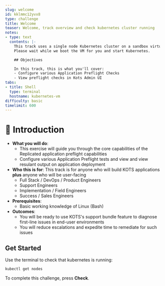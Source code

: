 ```yaml
---
slug: welcome
id: kklmmc12yvx8
type: challenge
title: Welcome
teaser: Welcome, track overview and check kubernetes cluster running
notes:
- type: text
  contents: |-
    This track uses a single node Kubernetes cluster on a sandbox virtual machine.
    Please wait while we boot the VM for you and start Kubernetes.

    ## Objectives

    In this track, this is what you'll cover:
    - Configure various Application Preflight Checks
    - View preflight checks in Kots Admin UI
tabs:
- title: Shell
  type: terminal
  hostname: kubernetes-vm
difficulty: basic
timelimit: 600
---
```


👋 Introduction
===============

* **What you will do**:
    * This exercise will guide you through the core capabilities of the Replicated application preflight capabilities
    * Configure various Application Preflight tests and view and view resulant output on application deployment
* **Who this is for**: This track is for anyone who will build KOTS applications **plus** anyone who will be user-facing
    * Full Stack / DevOps / Product Engineers
    * Support Engineers
    * Implementation / Field Engineers
    * Success / Sales Engineers
* **Prerequisites**:
    * Basic working knowledge of Linux (Bash)
* **Outcomes**:
    * You will be ready to use KOTS's support bundle feature to diagnose first-line issues in end-user environments
    * You will reduce escalations and expedite time to remediate for such issues


## Get Started

Use the terminal to check that kubernetes is running:

```
kubectl get nodes
```

To complete this challenge, press **Check**.
